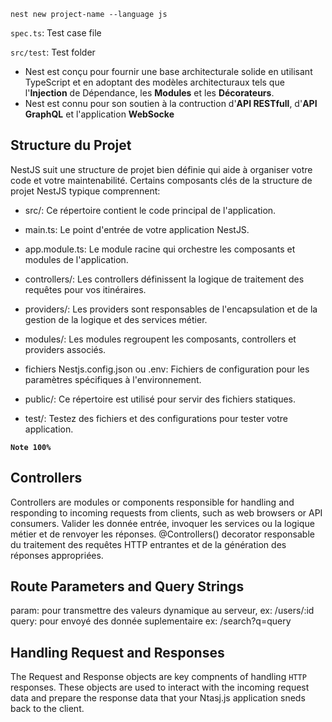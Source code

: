 `nest new project-name --language js`


`spec.ts`: Test case file

`src/test`: Test folder

- Nest est conçu pour fournir une base architecturale solide en utilisant TypeScript et en adoptant des modèles architecturaux tels que l'**Injection** de Dépendance, les **Modules** et les **Décorateurs**.
- Nest est connu pour son soutien à la contruction d'**API RESTfull**, d'**API GraphQL** et l'application **WebSocke**

## Structure du Projet

NestJS suit une structure de projet bien définie qui aide à organiser votre code et votre maintenabilité. Certains composants clés de la structure de projet NestJS typique comprennent:

- src/: Ce répertoire contient le code principal de l'application.

- main.ts: Le point d'entrée de votre application NestJS.

- app.module.ts: Le module racine qui orchestre les composants et modules de l'application.

- controllers/: Les controllers définissent la logique de traitement des requêtes pour vos itinéraires.

- providers/: Les providers sont responsables de l'encapsulation et de la gestion de la logique et des services métier.

- modules/: Les modules regroupent les composants, controllers et providers associés.

- fichiers Nestjs.config.json ou .env: Fichiers de configuration pour les paramètres spécifiques à l'environnement.

- public/: Ce répertoire est utilisé pour servir des fichiers statiques.

- test/: Testez des fichiers et des configurations pour tester votre application.

**`Note 100%`**

## Controllers

Controllers are modules or components responsible for handling and responding to incoming requests from clients, such as web browsers or API consumers. 
Valider les donnée entrée, invoquer les services ou la logique métier et de renvoyer les réponses.
@Controllers() decorator
responsable du traitement des requêtes HTTP entrantes et de la génération des réponses appropriées.

## Route Parameters and Query Strings

param: pour transmettre des valeurs dynamique au serveur, ex: /users/:id
query: pour envoyé des donnée suplementaire ex: /search?q=query

## Handling Request and Responses

The Request and Response objects are key compnents of handling `HTTP` responses. These objects are used to interact with the incoming request data and prepare the response data that your Ntasj.js application sneds back to the client.

